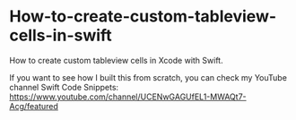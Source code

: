 # How-to-create-custom-tableview-cells-in-swift
How to create custom tableview cells in Xcode with Swift.

If you want to see how I built this from scratch, you can check my YouTube channel Swift Code Snippets: https://www.youtube.com/channel/UCENwGAGUfEL1-MWAQt7-Acg/featured
